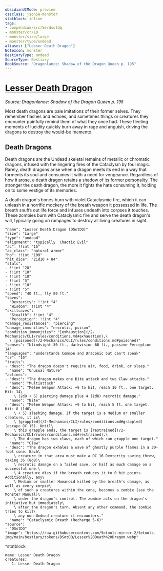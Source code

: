 ```yaml
---
obsidianUIMode: preview
cssclass: json5e-monster
statblock: inline
tags:
- compendium/src/5e/dsotdq
- monster/cr/10
- monster/size/large
- monster/type/undead
aliases: ["Lesser Death Dragon"]
NoteIcon: monster
BestiaryType: undead
SourceType: Bestiary
BookSource: "Dragonlance: Shadow of the Dragon Queen p. 195"
---
```

# [Lesser Death Dragon](2-Mechanics/CLI/bestiary/undead/lesser-death-dragon-dsotdq.md)
*Source: Dragonlance: Shadow of the Dragon Queen p. 195*  

Most death dragons are pale imitations of their former selves. They remember flashes and echoes, and sometimes things or creatures they encounter painfully remind them of what they once had. These fleeting moments of lucidity quickly burn away in rage and anguish, driving the dragons to destroy the would-be memento.

## Death Dragons

Death dragons are the Undead skeletal remains of metallic or chromatic dragons, infused with the lingering fires of the Cataclysm by foul magic. Rarely, death dragons arise when a dragon meets its end in a way that torments its soul and consumes it with a need for vengeance. Regardless of how it arose, a death dragon retains a shadow of its former personality. The stronger the death dragon, the more it fights the hate consuming it, holding on to some vestige of its memories.

A death dragon's bones burn with violet Cataclysmic fire, which it can unleash in a horrific mockery of the breath weapon it possessed in life. The breath snuffs out life force and infuses undeath into corpses it touches. These zombies burn with Cataclysmic fire and serve the death dragon's will, typically going on rampages to destroy all living creatures in sight.

```statblock
"name": "Lesser Death Dragon (DSotDQ)"
"size": "Large"
"type": "undead"
"alignment": "typically  Chaotic Evil"
"ac": !!int "15"
"ac_class": "natural armor"
"hp": !!int "199"
"hit_dice": "21d10 + 84"
"stats":
- !!int "20"
- !!int "10"
- !!int "18"
- !!int "5"
- !!int "10"
- !!int "5"
"speed": "40 ft., fly 80 ft."
"saves":
  "Dexterity": !!int "4"
  "Wisdom": !!int "4"
"skillsaves":
  "Stealth": !!int "4"
  "Perception": !!int "4"
"damage_resistances": "piercing"
"damage_immunities": "necrotic, poison"
"condition_immunities": "[exhaustion](/2-Mechanics/CLI/rules/conditions.md#exhaustion),\
  \ [poisoned](/2-Mechanics/CLI/rules/conditions.md#poisoned)"
"senses": "blindsight 30 ft., darkvision 60 ft., passive Perception 14"
"languages": "understands Common and Draconic but can't speak"
"cr": "10"
"traits":
- "desc": "The dragon doesn't require air, food, drink, or sleep."
  "name": "Unusual Nature"
"actions":
- "desc": "The dragon makes one Bite attack and two Claw attacks."
  "name": "Multiattack"
- "desc": "Melee Weapon Attack: +9 to hit, reach 10 ft., one target. Hit: 14\
    \ (2d8 + 5) piercing damage plus 4 (1d8) necrotic damage."
  "name": "Bite"
- "desc": "Melee Weapon Attack: +9 to hit, reach 5 ft. one target. Hit: 8 (1d6\
    \ + 5) slashing damage. If the target is a Medium or smaller creature, it is\
    \ [grappled](/2-Mechanics/CLI/rules/conditions.md#grappled) (escape DC 15). Until\
    \ this grapple ends, the target is [restrained](/2-Mechanics/CLI/rules/conditions.md#restrained).\
    \ The dragon has two claws, each of which can grapple one target."
  "name": "Claw"
- "desc": "The dragon exhales a wave of ghostly purple flames in a 30-foot cone. Each\
    \ creature in that area must make a DC 16 Dexterity saving throw, taking 36 (8d8)\
    \ necrotic damage on a failed save, or half as much damage on a successful one.\
    \ A creature dies if the breath reduces it to 0 hit points. Additionally, any\
    \ Medium or smaller Humanoid killed by the breath's damage, as well as every corpse\
    \ of such a creatures within the cone, becomes a zombie (see the Monster Manual)\
    \ under the dragon's control. The zombie acts on the dragon's initiative but immediately\
    \ after the dragon's turn. Absent any other command, the zombie tries to kill\
    \ any non-Undead creature it encounters."
  "name": "Cataclysmic Breath (Recharge 5-6)"
"source":
- "DSotDQ"
"image": "https://raw.githubusercontent.com/5etools-mirror-2/5etools-img/main/bestiary/tokens/DSotDQ/Lesser%20Death%20Dragon.webp"
```
^statblock

```encounter-table
name: Lesser Death Dragon
creatures:
 - 1: Lesser Death Dragon
```